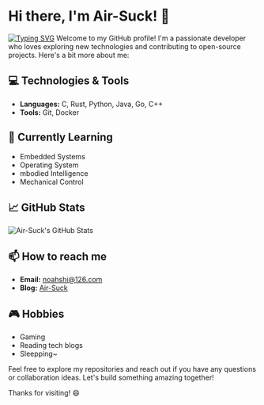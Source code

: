 # Hi there, I'm Air-Suck! 👋
[![Typing SVG](https://readme-typing-svg.demolab.com/?lines=Less+in+Life,+Peace+in+Heart)](https://git.io/typing-svg)
Welcome to my GitHub profile! I'm a passionate developer who loves exploring new technologies and contributing to open-source projects. Here's a bit more about me:

## 💻 Technologies & Tools

- **Languages:** C, Rust, Python, Java, Go, C++
- **Tools:** Git, Docker

## 🌱 Currently Learning

- Embedded Systems
- Operating System
- mbodied Intelligence
- Mechanical Control

## 📈 GitHub Stats

![Air-Suck's GitHub Stats](https://github-readme-stats.vercel.app/api?username=Air-Suck&show_icons=true&theme=radical)

## 📫 How to reach me

- **Email:** noahshi@126.com
- **Blog:** [Air-Suck](https://www.imnoah.top/)

## 🎮 Hobbies

- Gaming
- Reading tech blogs
- Sleepping~

Feel free to explore my repositories and reach out if you have any questions or collaboration ideas. Let's build something amazing together!

Thanks for visiting! 😄